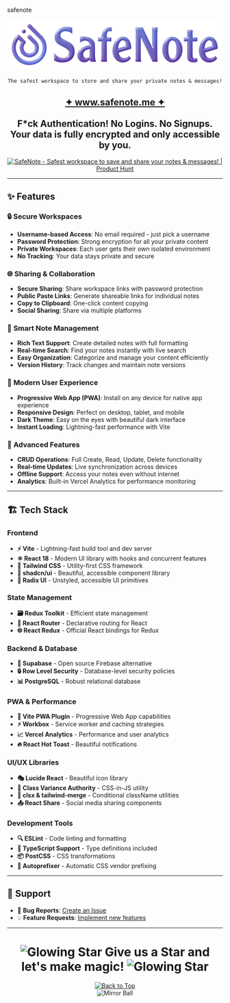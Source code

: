 safenote<div align="center">
<a href="https://www.devdisplay.org/"><img src="./public/wordmark.png" width="500px" /></a><br>

`The safest workspace to store and share your private notes & messages!`

<h2 align="center"><a href="https://www.safenote.me/"><strong>✦ www.safenote.me ✦</strong></a><br><br>F*ck Authentication! No Logins. No Signups. <br>Your data is fully encrypted and only accessible by you.</h2>

<a href="https://www.producthunt.com/products/safenote-2?embed=true&utm_source=badge-featured&utm_medium=badge&utm_source=badge-safenote&#0045;2" target="_blank"><img src="https://api.producthunt.com/widgets/embed-image/v1/featured.svg?post_id=1005805&theme=dark&t=1755326981097" alt="SafeNote - Safest&#0032;workspace&#0032;to&#0032;save&#0032;and&#0032;share&#0032;your&#0032;notes&#0032;&#0038;&#0032;messages&#0033; | Product Hunt" style="width: 250px; height: 54px;" width="250" height="54" /></a>
<hr>
</div>

## ✨ Features

### 🔒 **Secure Workspaces**
- **Username-based Access**: No email required - just pick a username
- **Password Protection**: Strong encryption for all your private content
- **Private Workspaces**: Each user gets their own isolated environment
- **No Tracking**: Your data stays private and secure

### 🌐 **Sharing & Collaboration**
- **Secure Sharing**: Share workspace links with password protection
- **Public Paste Links**: Generate shareable links for individual notes
- **Copy to Clipboard**: One-click content copying
- **Social Sharing**: Share via multiple platforms

### 📝 **Smart Note Management**
- **Rich Text Support**: Create detailed notes with full formatting
- **Real-time Search**: Find your notes instantly with live search
- **Easy Organization**: Categorize and manage your content efficiently
- **Version History**: Track changes and maintain note versions

### 🚀 **Modern User Experience**
- **Progressive Web App (PWA)**: Install on any device for native app experience
- **Responsive Design**: Perfect on desktop, tablet, and mobile
- **Dark Theme**: Easy on the eyes with beautiful dark interface
- **Instant Loading**: Lightning-fast performance with Vite

### 🎯 **Advanced Features**
- **CRUD Operations**: Full Create, Read, Update, Delete functionality
- **Real-time Updates**: Live synchronization across devices
- **Offline Support**: Access your notes even without internet
- **Analytics**: Built-in Vercel Analytics for performance monitoring

---

<!--
## 🚀 Quick Start

### Prerequisites
- Node.js 18+ 
- npm or yarn
- Supabase account (for database)

### Installation

```bash
# Clone the repository
git clone https://github.com/codeaashu/safenote.git

# Navigate to project directory
cd safenote

# Install dependencies
npm install

# Set up environment variables
cp .env.example .env.local
# Add your Supabase credentials

# Run development server
npm run dev
```

### Environment Setup

Create a `.env.local` file in the root directory:

```env
VITE_SUPABASE_URL=your_supabase_url
VITE_SUPABASE_ANON_KEY=your_supabase_anon_key
```

### Database Setup

Run the SQL scripts in your Supabase dashboard:

1. Execute `database_setup.sql` to create tables
2. Run `enable-rls-properly.sql` for security policies

---
-->

## 🏗️ Tech Stack

### **Frontend**
- **⚡ Vite** - Lightning-fast build tool and dev server
- **⚛️ React 18** - Modern UI library with hooks and concurrent features
- **🎨 Tailwind CSS** - Utility-first CSS framework
- **🧩 shadcn/ui** - Beautiful, accessible component library
- **📱 Radix UI** - Unstyled, accessible UI primitives

### **State Management**
- **🗃️ Redux Toolkit** - Efficient state management
- **🔄 React Router** - Declarative routing for React
- **🌐 React Redux** - Official React bindings for Redux

### **Backend & Database**
- **🐘 Supabase** - Open source Firebase alternative
- **🔒 Row Level Security** - Database-level security policies
- **📊 PostgreSQL** - Robust relational database

### **PWA & Performance**
- **📱 Vite PWA Plugin** - Progressive Web App capabilities
- **⚡ Workbox** - Service worker and caching strategies
- **📈 Vercel Analytics** - Performance and user analytics
- **🔥 React Hot Toast** - Beautiful notifications

### **UI/UX Libraries**
- **🎭 Lucide React** - Beautiful icon library
- **🎨 Class Variance Authority** - CSS-in-JS utility
- **🔧 clsx & tailwind-merge** - Conditional className utilities
- **📤 React Share** - Social media sharing components

### **Development Tools**
- **🔍 ESLint** - Code linting and formatting
- **🎯 TypeScript Support** - Type definitions included
- **📦 PostCSS** - CSS transformations
- **🔧 Autoprefixer** - Automatic CSS vendor prefixing

<!--
---

## 📁 Project Structure

```
safenote/
├── 📁 public/                    # Static assets
│   ├── favicon.ico
│   ├── safenote.png
│   └── *.png                     # Various logo variants
├── 📁 src/
│   ├── 📁 components/            # React components
│   │   ├── 📁 ui/               # shadcn/ui components
│   │   ├── Hero.jsx             # Landing page hero
│   │   ├── UserWorkspace.jsx    # User workspace interface
│   │   ├── CreateWorkspace.jsx  # Workspace creation
│   │   ├── ViewPaste.jsx        # Individual note viewer
│   │   └── PWAInstallPrompt.jsx # PWA installation prompt
│   ├── 📁 contexts/             # React contexts
│   │   └── AuthContext.jsx     # Authentication context
│   ├── 📁 features/             # Redux features
│   │   ├── PasteSlice.js        # Paste state management
│   │   └── PasteThunks.js       # Async actions
│   ├── 📁 lib/                  # Utility libraries
│   │   ├── supabaseClient.js    # Database client
│   │   └── utils.js             # Helper functions
│   ├── 📁 store/                # Redux store
│   │   └── store.js             # Store configuration
│   ├── App.jsx                  # Main application component
│   ├── main.jsx                 # Application entry point
│   └── index.css                # Global styles
├── 📄 database_setup.sql        # Database schema
├── 📄 vite.config.js            # Vite configuration
├── 📄 tailwind.config.js        # Tailwind configuration
├── 📄 components.json           # shadcn/ui configuration
└── 📄 vercel.json               # Deployment configuration
```

--- -->

<!-- ## 🛠️ Available Scripts

```bash
# Development
npm run dev          # Start development server
npm run preview      # Preview production build

# Production
npm run build        # Build for production
npm run lint         # Run ESLint

# Testing
npm run test         # Run test suite (if configured)
```

---

## 🚀 Deployment

### Vercel (Recommended)
1. Connect your GitHub repository to Vercel
2. Add environment variables in Vercel dashboard
3. Deploy automatically on every push

### Manual Deployment
```bash
# Build the project
npm run build

# Deploy the dist/ folder to your hosting provider
```

---

## 🔒 Security Features

- **🛡️ Row Level Security (RLS)** - Database-level access control
- **🔐 Password Hashing** - Secure password storage
- **🚫 No Session Storage** - Stateless authentication
- **🔒 Environment Variables** - Secure API key management
- **🌐 HTTPS Only** - Secure data transmission

---

## 🤝 Contributing

We welcome contributions! Please follow these steps:

1. **Fork the repository**
2. **Create a feature branch**: `git checkout -b feature/amazing-feature`
3. **Commit your changes**: `git commit -m 'Add amazing feature'`
4. **Push to the branch**: `git push origin feature/amazing-feature`
5. **Open a Pull Request**

### Development Guidelines

- Follow the existing code style
- Write meaningful commit messages
- Test your changes thoroughly
- Update documentation as needed

---

## 📝 License

This project is licensed under the MIT License - see the [LICENSE](LICENSE) file for details.

---

## 🙏 Acknowledgments

- **shadcn/ui** - For the beautiful component library
- **Supabase** - For the robust backend infrastructure
- **Vercel** - For seamless deployment and analytics
- **Tailwind CSS** - For the utility-first styling approach
-->

---

## 📧 Support

- 🐛 **Bug Reports**: [Create an Issue](https://github.com/codeaashu/safenote/issues)
- 💡 **Feature Requests**: [Implement new features](https://github.com/codeaashu/safenote/issues/new)

---

<h1 align="center"><img src="https://raw.githubusercontent.com/Tarikul-Islam-Anik/Animated-Fluent-Emojis/master/Emojis/Travel%20and%20places/Glowing%20Star.png" alt="Glowing Star" width="25" height="25" /> Give us a Star and let's make magic! <img src="https://raw.githubusercontent.com/Tarikul-Islam-Anik/Animated-Fluent-Emojis/master/Emojis/Travel%20and%20places/Glowing%20Star.png" alt="Glowing Star" width="25" height="25" /></h1>

<div align="center">
    <a href="#top">
        <img src="https://img.shields.io/badge/Back%20to%20Top-000000?style=for-the-badge&logo=github&logoColor=white" alt="Back to Top">
    </a><br>
     <img src="https://raw.githubusercontent.com/Tarikul-Islam-Anik/Animated-Fluent-Emojis/master/Emojis/Objects/Mirror%20Ball.png" alt="Mirror Ball" width="150" height="150" />
</div>

